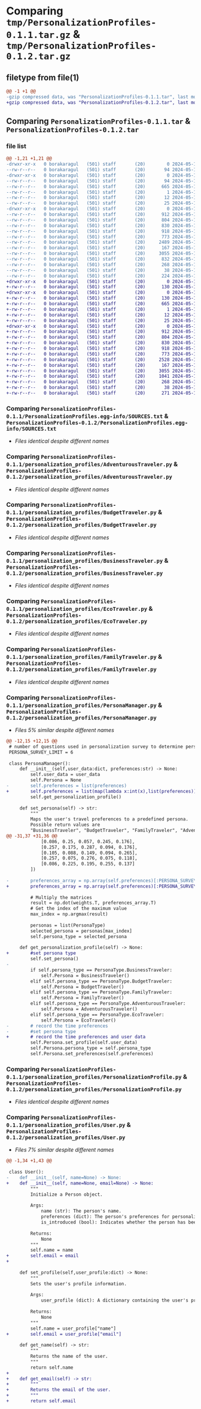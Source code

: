 # Comparing `tmp/PersonalizationProfiles-0.1.1.tar.gz` & `tmp/PersonalizationProfiles-0.1.2.tar.gz`

## filetype from file(1)

```diff
@@ -1 +1 @@
-gzip compressed data, was "PersonalizationProfiles-0.1.1.tar", last modified: Tue May 14 19:14:14 2024, max compression
+gzip compressed data, was "PersonalizationProfiles-0.1.2.tar", last modified: Tue May 14 20:06:23 2024, max compression
```

## Comparing `PersonalizationProfiles-0.1.1.tar` & `PersonalizationProfiles-0.1.2.tar`

### file list

```diff
@@ -1,21 +1,21 @@
-drwxr-xr-x   0 borakaragul   (501) staff       (20)        0 2024-05-14 19:14:14.766347 PersonalizationProfiles-0.1.1/
--rw-r--r--   0 borakaragul   (501) staff       (20)       94 2024-05-14 19:14:14.766156 PersonalizationProfiles-0.1.1/PKG-INFO
-drwxr-xr-x   0 borakaragul   (501) staff       (20)        0 2024-05-14 19:14:14.765960 PersonalizationProfiles-0.1.1/PersonalizationProfiles.egg-info/
--rw-r--r--   0 borakaragul   (501) staff       (20)       94 2024-05-14 19:14:14.000000 PersonalizationProfiles-0.1.1/PersonalizationProfiles.egg-info/PKG-INFO
--rw-r--r--   0 borakaragul   (501) staff       (20)      665 2024-05-14 19:14:14.000000 PersonalizationProfiles-0.1.1/PersonalizationProfiles.egg-info/SOURCES.txt
--rw-r--r--   0 borakaragul   (501) staff       (20)        1 2024-05-14 19:14:14.000000 PersonalizationProfiles-0.1.1/PersonalizationProfiles.egg-info/dependency_links.txt
--rw-r--r--   0 borakaragul   (501) staff       (20)       12 2024-05-14 19:14:14.000000 PersonalizationProfiles-0.1.1/PersonalizationProfiles.egg-info/requires.txt
--rw-r--r--   0 borakaragul   (501) staff       (20)       25 2024-05-14 19:14:14.000000 PersonalizationProfiles-0.1.1/PersonalizationProfiles.egg-info/top_level.txt
-drwxr-xr-x   0 borakaragul   (501) staff       (20)        0 2024-05-14 19:14:14.765805 PersonalizationProfiles-0.1.1/personalization_profiles/
--rw-r--r--   0 borakaragul   (501) staff       (20)      912 2024-05-13 17:31:09.000000 PersonalizationProfiles-0.1.1/personalization_profiles/AdventurousTraveler.py
--rw-r--r--   0 borakaragul   (501) staff       (20)      804 2024-05-13 17:31:09.000000 PersonalizationProfiles-0.1.1/personalization_profiles/BudgetTraveler.py
--rw-r--r--   0 borakaragul   (501) staff       (20)      830 2024-05-13 17:31:09.000000 PersonalizationProfiles-0.1.1/personalization_profiles/BusinessTraveler.py
--rw-r--r--   0 borakaragul   (501) staff       (20)      918 2024-05-13 17:31:09.000000 PersonalizationProfiles-0.1.1/personalization_profiles/EcoTraveler.py
--rw-r--r--   0 borakaragul   (501) staff       (20)      773 2024-05-14 19:13:29.000000 PersonalizationProfiles-0.1.1/personalization_profiles/FamilyTraveler.py
--rw-r--r--   0 borakaragul   (501) staff       (20)     2489 2024-05-14 19:13:32.000000 PersonalizationProfiles-0.1.1/personalization_profiles/PersonaManager.py
--rw-r--r--   0 borakaragul   (501) staff       (20)      167 2024-05-13 17:31:09.000000 PersonalizationProfiles-0.1.1/personalization_profiles/PersonaType.py
--rw-r--r--   0 borakaragul   (501) staff       (20)     3055 2024-05-14 19:13:21.000000 PersonalizationProfiles-0.1.1/personalization_profiles/PersonalizationProfile.py
--rw-r--r--   0 borakaragul   (501) staff       (20)      832 2024-05-13 17:31:09.000000 PersonalizationProfiles-0.1.1/personalization_profiles/User.py
--rw-r--r--   0 borakaragul   (501) staff       (20)      268 2024-05-14 18:54:26.000000 PersonalizationProfiles-0.1.1/personalization_profiles/__init__.py
--rw-r--r--   0 borakaragul   (501) staff       (20)       38 2024-05-14 19:14:14.766385 PersonalizationProfiles-0.1.1/setup.cfg
--rw-r--r--   0 borakaragul   (501) staff       (20)      224 2024-05-14 19:13:50.000000 PersonalizationProfiles-0.1.1/setup.py
+drwxr-xr-x   0 borakaragul   (501) staff       (20)        0 2024-05-14 20:06:23.396512 PersonalizationProfiles-0.1.2/
+-rw-r--r--   0 borakaragul   (501) staff       (20)      130 2024-05-14 20:06:23.396315 PersonalizationProfiles-0.1.2/PKG-INFO
+drwxr-xr-x   0 borakaragul   (501) staff       (20)        0 2024-05-14 20:06:23.396122 PersonalizationProfiles-0.1.2/PersonalizationProfiles.egg-info/
+-rw-r--r--   0 borakaragul   (501) staff       (20)      130 2024-05-14 20:06:23.000000 PersonalizationProfiles-0.1.2/PersonalizationProfiles.egg-info/PKG-INFO
+-rw-r--r--   0 borakaragul   (501) staff       (20)      665 2024-05-14 20:06:23.000000 PersonalizationProfiles-0.1.2/PersonalizationProfiles.egg-info/SOURCES.txt
+-rw-r--r--   0 borakaragul   (501) staff       (20)        1 2024-05-14 20:06:23.000000 PersonalizationProfiles-0.1.2/PersonalizationProfiles.egg-info/dependency_links.txt
+-rw-r--r--   0 borakaragul   (501) staff       (20)       12 2024-05-14 20:06:23.000000 PersonalizationProfiles-0.1.2/PersonalizationProfiles.egg-info/requires.txt
+-rw-r--r--   0 borakaragul   (501) staff       (20)       25 2024-05-14 20:06:23.000000 PersonalizationProfiles-0.1.2/PersonalizationProfiles.egg-info/top_level.txt
+drwxr-xr-x   0 borakaragul   (501) staff       (20)        0 2024-05-14 20:06:23.395977 PersonalizationProfiles-0.1.2/personalization_profiles/
+-rw-r--r--   0 borakaragul   (501) staff       (20)      912 2024-05-13 17:31:09.000000 PersonalizationProfiles-0.1.2/personalization_profiles/AdventurousTraveler.py
+-rw-r--r--   0 borakaragul   (501) staff       (20)      804 2024-05-13 17:31:09.000000 PersonalizationProfiles-0.1.2/personalization_profiles/BudgetTraveler.py
+-rw-r--r--   0 borakaragul   (501) staff       (20)      830 2024-05-13 17:31:09.000000 PersonalizationProfiles-0.1.2/personalization_profiles/BusinessTraveler.py
+-rw-r--r--   0 borakaragul   (501) staff       (20)      918 2024-05-13 17:31:09.000000 PersonalizationProfiles-0.1.2/personalization_profiles/EcoTraveler.py
+-rw-r--r--   0 borakaragul   (501) staff       (20)      773 2024-05-14 19:13:29.000000 PersonalizationProfiles-0.1.2/personalization_profiles/FamilyTraveler.py
+-rw-r--r--   0 borakaragul   (501) staff       (20)     2528 2024-05-14 19:30:38.000000 PersonalizationProfiles-0.1.2/personalization_profiles/PersonaManager.py
+-rw-r--r--   0 borakaragul   (501) staff       (20)      167 2024-05-13 17:31:09.000000 PersonalizationProfiles-0.1.2/personalization_profiles/PersonaType.py
+-rw-r--r--   0 borakaragul   (501) staff       (20)     3055 2024-05-14 19:13:21.000000 PersonalizationProfiles-0.1.2/personalization_profiles/PersonalizationProfile.py
+-rw-r--r--   0 borakaragul   (501) staff       (20)     1041 2024-05-14 19:23:23.000000 PersonalizationProfiles-0.1.2/personalization_profiles/User.py
+-rw-r--r--   0 borakaragul   (501) staff       (20)      268 2024-05-14 18:54:26.000000 PersonalizationProfiles-0.1.2/personalization_profiles/__init__.py
+-rw-r--r--   0 borakaragul   (501) staff       (20)       38 2024-05-14 20:06:23.396551 PersonalizationProfiles-0.1.2/setup.cfg
+-rw-r--r--   0 borakaragul   (501) staff       (20)      271 2024-05-14 20:06:06.000000 PersonalizationProfiles-0.1.2/setup.py
```

### Comparing `PersonalizationProfiles-0.1.1/PersonalizationProfiles.egg-info/SOURCES.txt` & `PersonalizationProfiles-0.1.2/PersonalizationProfiles.egg-info/SOURCES.txt`

 * *Files identical despite different names*

### Comparing `PersonalizationProfiles-0.1.1/personalization_profiles/AdventurousTraveler.py` & `PersonalizationProfiles-0.1.2/personalization_profiles/AdventurousTraveler.py`

 * *Files identical despite different names*

### Comparing `PersonalizationProfiles-0.1.1/personalization_profiles/BudgetTraveler.py` & `PersonalizationProfiles-0.1.2/personalization_profiles/BudgetTraveler.py`

 * *Files identical despite different names*

### Comparing `PersonalizationProfiles-0.1.1/personalization_profiles/BusinessTraveler.py` & `PersonalizationProfiles-0.1.2/personalization_profiles/BusinessTraveler.py`

 * *Files identical despite different names*

### Comparing `PersonalizationProfiles-0.1.1/personalization_profiles/EcoTraveler.py` & `PersonalizationProfiles-0.1.2/personalization_profiles/EcoTraveler.py`

 * *Files identical despite different names*

### Comparing `PersonalizationProfiles-0.1.1/personalization_profiles/FamilyTraveler.py` & `PersonalizationProfiles-0.1.2/personalization_profiles/FamilyTraveler.py`

 * *Files identical despite different names*

### Comparing `PersonalizationProfiles-0.1.1/personalization_profiles/PersonaManager.py` & `PersonalizationProfiles-0.1.2/personalization_profiles/PersonaManager.py`

 * *Files 5% similar despite different names*

```diff
@@ -12,15 +12,15 @@
 # number of questions used in personalization survey to determine persona
 PERSONA_SURVEY_LIMIT = 6
 
 class PersonaManager():
     def __init__(self,user_data:dict, preferences:str) -> None:
         self.user_data = user_data
         self.Persona = None
-        self.preferences = list(preferences)
+        self.preferences = list(map(lambda x:int(x),list(preferences)))
         self.get_personalization_profile()
 
     def set_persona(self) -> str:
         """
         Maps the user's travel preferences to a predefined persona.
         Possible return values are 
         "BusinessTraveler", "BudgetTraveler", "FamilyTraveler", "AdventurousTraveler", "EcoTraveler"
@@ -31,37 +31,36 @@
             [0.086, 0.25, 0.057, 0.245, 0.176],
             [0.257, 0.175, 0.287, 0.094, 0.176],
             [0.105, 0.088, 0.149, 0.094, 0.265],
             [0.257, 0.075, 0.276, 0.075, 0.118],
             [0.086, 0.225, 0.195, 0.255, 0.137]
         ])
 
-        preferences_array = np.array(self.preferences)[:PERSONA_SURVEY_LIMIT]).reshape(1, -1)
+        preferences_array = np.array(self.preferences)[:PERSONA_SURVEY_LIMIT].reshape(1, -1)
 
         # Multiply the matrices
         result = np.dot(weights.T, preferences_array.T)
         # Get the index of the maximum value
         max_index = np.argmax(result)
 
         personas = list(PersonaType)
         selected_persona = personas[max_index]
         self.persona_type = selected_persona
 
     def get_personalization_profile(self) -> None:
+        #set persona type
         self.set_persona()
-
         if self.persona_type == PersonaType.BusinessTraveler:
             self.Persona = BusinessTraveler()  
         elif self.persona_type == PersonaType.BudgetTraveler:
             self.Persona = BudgetTraveler()
         elif self.persona_type == PersonaType.FamilyTraveler:
             self.Persona = FamilyTraveler()
         elif self.persona_type == PersonaType.AdventurousTraveler:
             self.Persona = AdventurousTraveler()
         elif self.persona_type == PersonaType.EcoTraveler:
             self.Persona = EcoTraveler()
-        # record the time preferences
-        #set persona type
+        # record the time preferences and user data
         self.Persona.set_profile(self.user_data)
         self.Persona.persona_type = self.persona_type
         self.Persona.set_preferences(self.preferences)
```

### Comparing `PersonalizationProfiles-0.1.1/personalization_profiles/PersonalizationProfile.py` & `PersonalizationProfiles-0.1.2/personalization_profiles/PersonalizationProfile.py`

 * *Files identical despite different names*

### Comparing `PersonalizationProfiles-0.1.1/personalization_profiles/User.py` & `PersonalizationProfiles-0.1.2/personalization_profiles/User.py`

 * *Files 7% similar despite different names*

```diff
@@ -1,34 +1,43 @@
 
 class User():
-    def __init__(self, name=None) -> None:
+    def __init__(self, name=None, email=None) -> None:
         """
         Initialize a Person object.
 
         Args:
             name (str): The person's name.
             preferences (dict): The person's preferences for personalization.
             is_introduced (bool): Indicates whether the person has been introduced.
 
         Returns:
             None
         """
         self.name = name
+        self.email = email
+
 
     def set_profile(self,user_profile:dict) -> None:
         """
         Sets the user's profile information.
 
         Args:
             user_profile (dict): A dictionary containing the user's profile information.
 
         Returns:
             None
         """
         self.name = user_profile["name"]
+        self.email = user_profile["email"]
         
     def get_name(self) -> str:
         """
         Returns the name of the user.
         """
         return self.name
+    
+    def get_email(self) -> str:
+        """
+        Returns the email of the user.
+        """
+        return self.email
```

